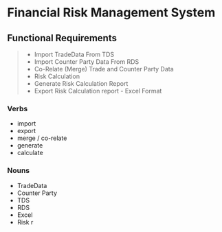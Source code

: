 # Financial Risk Management System

## Functional Requirements

> - Import TradeData From TDS 
> - Import Counter Party Data From RDS
> - Co-Relate (Merge) Trade and Counter Party Data
> - Risk Calculation
> - Generate Risk Calculation Report
> - Export Risk Calculation report - Excel Format

### Verbs
- import
- export
- merge / co-relate
- generate
- calculate
### Nouns
- TradeData
- Counter Party
- TDS
- RDS
- Excel
- Risk r

<!--stackedit_data:
eyJoaXN0b3J5IjpbLTQ5NDUxMTE3LDEzMjQ4Njc0NDJdfQ==
-->